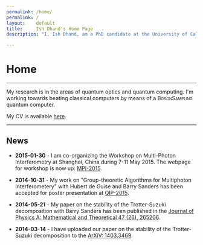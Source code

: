 ```yaml
---
permalink: /home/
permalink: /
layout:    default
title:     Ish Dhand's Home Page
description: "I, Ish Dhand, am a PhD candidate at the University of Calgary. My research is in the areas of quantum optics and quantum computing. I’m working towards beating classical computers by means of a BosonSampling quantum computer."

---
```


# Home
----------------

My research is in the areas of quantum optics and quantum computing. I'm working towards beating classical computers by means of a <span style="font-variant: small-caps"> BosonSampling </span> quantum computer. 

My CV is available [here](https://ishdhand.github.com/CV_Ish_Dhand.pdf).

----------------

## News

* **2015-01-30** - I am co-organizing the Workshop on Multi-Photon Interferometry at Shanghai, China during 7-11 May 2015. The webpage for workshop is now up: [MPI-2015](http://mpi2015.org).

* **2014-10-31** - My work on "Group-theoretic Algorithms for Multiphoton Interferometery" with Hubert de Guise and Barry Sanders has been accepted for poster presentation at [QIP-2015](http://quantum-lab.org/qip2015/).

* **2014-05-21** - My paper on the stability of the Trotter-Suzuki decomposition with Barry Sanders has been published in the [Journal of Physics A: Mathematical and Theoretical 47 (26), 265206](http://iopscience.iop.org/1751-8121/47/26/265206/).  

* **2014-03-14** - I have uploaded our paper on the stability of the Trotter-Suzuki decomposition to the [ArXiV: 1403.3469](http://arxiv.org/abs/1403.3469).